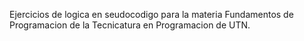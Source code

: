 Ejercicios de logica en seudocodigo para la materia Fundamentos de Programacion de la Tecnicatura en Programacion de UTN.
